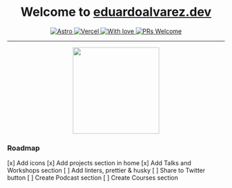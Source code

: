 <h1 align="center">
  Welcome to <a href="https://eduardoalvarez.dev">eduardoalvarez.dev</a>
</h1>
<p align="center">
  <a href="https://astro.build/">
    <img alt="Astro" src="https://img.shields.io/badge/Made%20with-Astro-E63AA9.svg">
  </a>
  <a href="https://vercel.com/">
    <img alt="Vercel" src="https://img.shields.io/badge/Hosted%20in-Vercel-000000.svg">
  </a>
  <a href="https://eduardoalvarez.dev">
    <img alt="With love" src="https://img.shields.io/badge/Developed%20with-♡-red">
  </a>
  <a href="http://makeapullrequest.com">
    <img alt="PRs Welcome" src="https://img.shields.io/badge/PRs-welcome-brightgreen.svg">
  </a>
</p>

---

<p align="center">
  <img src="https://eduardoalvarez.dev/images/eduardo_alvarez.webp?raw=true" width="200" />
</p>

### Roadmap

[x] Add icons
[x] Add projects section in home
[x] Add Talks and Workshops section
[ ] Add linters, prettier & husky
[ ] Share to Twitter button
[ ] Create Podcast section
[ ] Create Courses section
